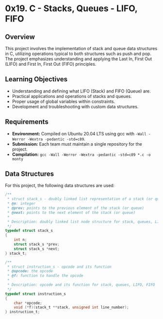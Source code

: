 # 0x19. C - Stacks, Queues - LIFO, FIFO

## Overview
This project involves the implementation of stack and queue data structures in C, utilizing operations typical to both structures such as push and pop. The project emphasizes understanding and applying the Last In, First Out (LIFO) and First In, First Out (FIFO) principles.

## Learning Objectives
- Understanding and defining what LIFO (Stack) and FIFO (Queue) are.
- Practical applications and operations of stacks and queues.
- Proper usage of global variables within constraints.
- Development and troubleshooting with custom data structures.

## Requirements
- **Environment:** Compiled on Ubuntu 20.04 LTS using gcc with `-Wall -Werror -Wextra -pedantic -std=c89`.
- **Submission:** Each team must maintain a single repository for the project.
- **Compilation:** `gcc -Wall -Werror -Wextra -pedantic -std=c89 *.c -o monty`

## Data Structures
For this project, the following data structures are used:
```c
/**
 * struct stack_s - doubly linked list representation of a stack (or queue)
 * @n: integer
 * @prev: points to the previous element of the stack (or queue)
 * @next: points to the next element of the stack (or queue)
 *
 * Description: doubly linked list node structure for stack, queues, LIFO, FIFO
 */
typedef struct stack_s
{
    int n;
    struct stack_s *prev;
    struct stack_s *next;
} stack_t;

/**
 * struct instruction_s - opcode and its function
 * @opcode: the opcode
 * @f: function to handle the opcode
 *
 * Description: opcode and its function for stack, queues, LIFO, FIFO
 */
typedef struct instruction_s
{
    char *opcode;
    void (*f)(stack_t **stack, unsigned int line_number);
} instruction_t;
